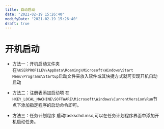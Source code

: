 ```yaml
---
title: 自动启动
date: "2021-02-19 15:26:40"
modifyDate: "2021-02-19 15:26:40"
draft: true
---
```

# 开机启动

- 方法一：开机启动文件夹
在`%USERPROFILE%\AppData\Roaming\Microsoft\Windows\Start Menu\Programs\Startup`启动文件夹放入软件或其快捷方式就可实现开机自动启动

- 方法二：注册表添加启动项
在`HKEY_LOCAL_MACHINE\SOFTWARE\Microsoft\Windows\CurrentVersion\Run`节点下添加指定程序的启动命令即可。

- 方法三：任务计划程序
启动taskschd.msc,可以在任务计划程序界面中添加开机启动任务。
